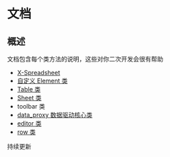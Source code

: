 # 文档

## 概述

文档包含每个类方法的说明，这些对你二次开发会很有帮助

- [X-Spreadsheet](/doc/spreadsheet/)
- [自定义 Element 类](/doc/element/)
- [Table 类](/doc/table/)
- [Sheet 类](/doc/sheet/)
- toolbar 类
- [data_proxy 数据驱动核心类](/doc/data_proxy/)
- [editor 类](/doc/editor/)
- [row 类](/doc/row/)

持续更新
